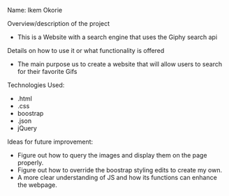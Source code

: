 
Name: Ikem Okorie

Overview/description of the project
- This is a Website with a search engine that uses the Giphy search api

Details on how to use it or what functionality is offered
- The main purpose us to create a website that will allow users to search for their favorite Gifs


Technologies Used: 
- .html 
- .css 
- boostrap 
- .json
- jQuery

Ideas for future improvement:
- Figure out how to query the images and display them on the page properly. 
- Figure out how to override the boostrap styling edits to create my own.
- A more clear understanding of JS and how its functions can enhance the webpage.

